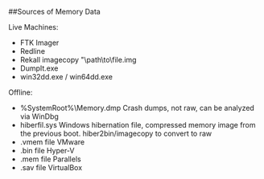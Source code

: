 ##Sources of Memory Data

Live Machines:
- FTK Imager
- Redline
- Rekall 
  imagecopy "\path\to\file.img
- DumpIt.exe
- win32dd.exe / win64dd.exe

Offline:
- %SystemRoot%\Memory.dmp    Crash dumps, not raw, can be analyzed via WinDbg
- hiberfil.sys  Windows hibernation file, compressed memory image from the previous boot. hiber2bin/imagecopy to convert to raw
- .vmem file    VMware 
- .bin file     Hyper-V 
- .mem file     Parallels 
- .sav file     VirtualBox  
